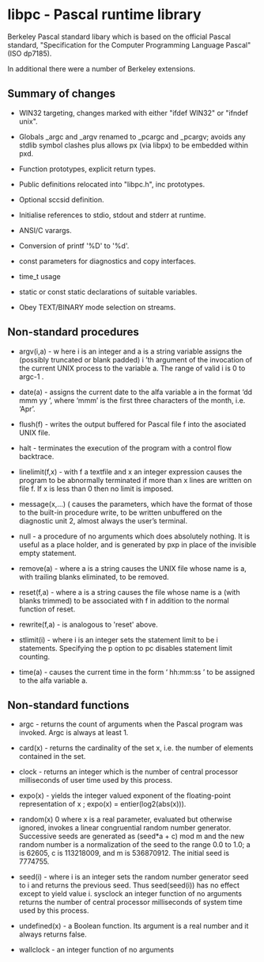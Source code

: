 
# libpc - Pascal runtime library

   Berkeley Pascal standard libary which is based on the official Pascal standard,
   "Specification for the Computer Programming Language Pascal" (ISO dp7185).

   In additional there were a number of Berkeley extensions.
   
## Summary of changes

   * WIN32 targeting, changes marked with either "ifdef WIN32" or "ifndef unix".

   * Globals _argc and _argv renamed to _pcargc and _pcargv; avoids any stdlib symbol clashes 
     plus allows px (via libpx) to be embedded within pxd.

   * Function prototypes, explicit return types.

   * Public definitions relocated into "libpc.h", inc prototypes.

   * Optional sccsid definition.

   * Initialise references to stdio, stdout and stderr at runtime.

   * ANSI/C varargs.

   * Conversion of printf '%D' to '%d'.

   * const parameters for diagnostics and copy interfaces.

   * time_t usage

   * static or const static declarations of suitable variables.

   * Obey TEXT/BINARY mode selection on streams.


## Non-standard procedures

   * argv(i,a) - w here i is an integer and a is a string variable assigns the (possibly truncated or blank padded) i ’th argument of the invocation of the current UNIX process to the variable a. The range of valid i is 0 to argc-1 .

   * date(a) - assigns the current date to the alfa variable a in the format ‘dd mmm yy ’, where ‘mmm’ is the first three characters of the month, i.e. ‘Apr’.

   * flush(f) - writes the output buffered for Pascal file f into the asociated UNIX file.

   * halt - terminates the execution of the program with a control flow backtrace.

   * linelimit(f,x) - with f a textfile and x an integer expression causes the program to be abnormally		terminated if more than x lines are written on file f. If x is less than 0 then no limit is imposed.

   * message(x,...) ( causes the parameters, which have the format of those to the built-in procedure write, to be written unbuffered on the diagnostic unit 2, almost always the user’s terminal.

   * null - a procedure of no arguments which does absolutely nothing. It is useful as a place holder, and is generated by pxp in place of the invisible empty statement.

   * remove(a) - where a is a string causes the UNIX file whose name is a, with trailing blanks eliminated, to be removed.

   * reset(f,a) - where a is a string causes the file whose name is a (with blanks trimmed) to be associated with f in addition to the normal function of reset.

   * rewrite(f,a) - is analogous to 'reset' above.

   * stlimit(i) - where i is an integer sets the statement limit to be i statements. Specifying the p option to pc disables statement limit counting.

   * time(a) - causes the current time in the form ‘ hh:mm:ss ’ to be assigned to the alfa	variable a.

## Non-standard functions

   * argc - returns the count of arguments when the Pascal program was invoked.	Argc is always at least 1.

   * card(x) - returns the cardinality of the set x, i.e. the number of elements contained in the set.

   * clock - returns an integer which is the number of central processor milliseconds of user time used by this process.

   * expo(x) - yields the integer valued exponent of the floating-point representation of x ; expo(x) = entier(log2(abs(x))).

   * random(x) 0 where x is a real parameter, evaluated but otherwise ignored, invokes a linear congruential random number generator. Successive seeds are generated as (seed*a + c) mod m and the new random number is a normalization of the seed to the range 0.0 to 1.0; a is 62605, c is 113218009, and m is 536870912. The initial seed is 7774755.

   * seed(i) - where i is an integer sets the random number generator seed to i and returns the previous seed. Thus seed(seed(i)) has no effect except to yield value i. sysclock an integer function of no arguments returns the number of central processor milliseconds of system time used by this process.

   * undefined(x) - a Boolean function. Its argument is a real number and it always returns false.

   * wallclock - an integer function of no arguments
